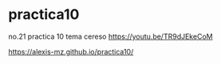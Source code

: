 # practica10
no.21 practica 10 tema cereso https://youtu.be/TR9dJEkeCoM

https://alexis-mz.github.io/practica10/
